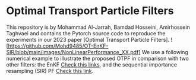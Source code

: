 # Optimal Transport Particle Filters
This repository is by Mohammad Al-Jarrah, Bamdad Hosseini, Amirhossein Taghvaei and contains the Pytorch source code to reproduce the experiments in our 2023 paper [Optimal Transport Particle Filters].
![https://github.com/Mohd9485/OT-EnKF-SIR/blob/main/images/NonLinearPerformance_XX.pdf]
We use a following numerical example to illustrate the proposed OTPF in comparison with two other filters: the EnKF [Check this links](https://www.proquest.com/docview/804616304?pq-origsite=gscholar&fromopenview=true), and  the sequential importance resampling (SIR) PF [Check this link](https://warwick.ac.uk/fac/sci/statistics/staff/academic-research/johansen/publications/dj11.pdf).

